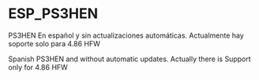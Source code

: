 # ESP_PS3HEN

PS3HEN En español y sin actualizaciones automáticas.
Actualmente hay soporte solo para 4.86 HFW


Spanish PS3HEN and without automatic updates.
Actually there is Support only for 4.86 HFW
